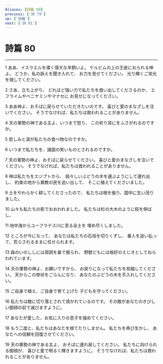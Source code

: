 ```yaml
---
Aliases: [詩篇 80]
previous: ['詩 79']
up: ['詩篇']
next: ['詩 81']
---
```

# 詩篇 80

***




1 
ああ、イスラエルを導く偉大な羊飼いよ。 ケルビムの上の王座におられる神よ。 どうか、私の訴えを聞き入れて、 お力を見せてください。 光り輝くご栄光を現してください。 



2 
さあ、立ち上がり、 どれほど強い力で私たちを救い出してくださるのか、 エフライムやベニヤミンやマナセに お見せになってください。 



3 
ああ神よ、おそばに戻らせていただきたいのです。 喜びと愛のまなざしを注いでください。 そうでなければ、私たちは救われることがありません。 



4 
天の軍勢の神である主よ、いつまで怒り、 この祈り耳にをふさがれるのですか。 



5 
悲しみと涙が私たちの食べ物なのですか。 



6 
いつまで私たちを、諸国の笑いものとされるのですか。 



7 
天の軍勢の神よ、おそばに戻らせてください。 喜びと愛のまなざしを注いでください。 そうでなければ、私たちは救われることがありません。 



8 
神は私たちをエジプトから、 弱々しいぶどうの木を運ぶようにして連れ出し、 約束の地から異教の民を追い出して、 そこに植えてくださいました。 



9 
土をやわらかく耕してくださったので、 私たちは根を張り、国中に生い茂りました。 



10 
山々も私たちの影でおおわれました。 私たちは杉の大木のように枝を伸ばし、 



11 
地中海からユーフラテス川に至る全土を 埋め尽くしました。 



12 
ところが今になって、 あなたは私たちの石垣を切りくずし、 番人を追い払って、荒らされるままに任せられます。 



13 
森のいのししには周囲を鼻で掘られ、 野獣どもには格好のえじきとしてねらわれています。 



14 
天の軍勢の神よ、お願いですから、 お戻りになって私たちを祝福してください。 天からこの惨状をごらんになり、 あなたのぶどうの木を手入れしてください。 



15 
ご自身で植え、ご自身で育て上げた 子どもを守ってください。 



16 
私たちは敵に切り落とされて焼かれているのです。 その敵があなたのきびしい御顔の前で滅びますように。 



17 
あなたが愛した、お気に入りの息子を強めてください。 



18 
もう二度と、私たちはあなたを捨てたりしません。 私たちを再び生かし、 あなたへの信頼を回復させてください。 



19 
天の軍勢の神である主よ、 おそばに連れ戻してください。 私たちに向けられる御顔が、 喜びと愛で明るく輝きますように。 そうでなければ、私たちは救われることがありません。
